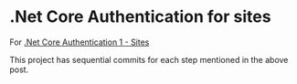 # .Net Core Authentication for sites

For [.Net Core Authentication 1 - Sites
](https://kcartlidge.com/code-and-comments/dotnet-core-authentication-1-sites.html)

This project has sequential commits for each step mentioned in the above post.
